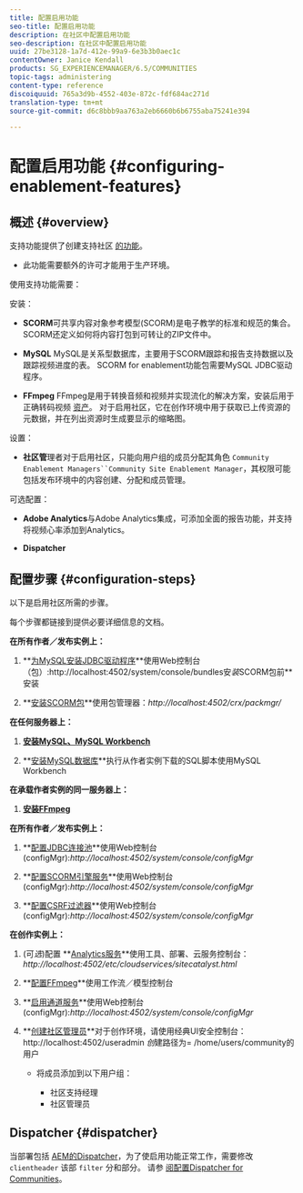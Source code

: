 ```yaml
---
title: 配置启用功能
seo-title: 配置启用功能
description: 在社区中配置启用功能
seo-description: 在社区中配置启用功能
uuid: 27be3128-1a7d-412e-99a9-6e3b3b0aec1c
contentOwner: Janice Kendall
products: SG_EXPERIENCEMANAGER/6.5/COMMUNITIES
topic-tags: administering
content-type: reference
discoiquuid: 765a3d9b-4552-403e-872c-fdf684ac271d
translation-type: tm+mt
source-git-commit: d6c8bbb9aa763a2eb6660b6b6755aba75241e394

---
```



# 配置启用功能 {#configuring-enablement-features}

## 概述 {#overview}

支持功能提供了创建支持社区 [的功能](overview.md#enablement-community)。

* 此功能需要额外的许可才能用于生产环境。

使用支持功能需要：

安装：

* **SCORM**&#x200B;可共享内容对象参考模型(SCORM)是电子教学的标准和规范的集合。 SCORM还定义如何将内容打包到可转让的ZIP文件中。

* **MySQL** MySQL是关系型数据库，主要用于SCORM跟踪和报告支持数据以及跟踪视频进度的表。 SCORM for enablement功能包需要MySQL JDBC驱动程序。

* **FFmpeg** FFmpeg是用于转换音频和视频并实现流化的解决方案，安装后用于正确转码视频 [资产](../../help/sites-authoring/default-components-foundation.md#video)。 对于启用社区，它在创作环境中用于获取已上传资源的元数据，并在列出资源时生成要显示的缩略图。

设置：

* **社区管**&#x200B;理者对于启用社区，只能向用户组的成员分配其角色 `Community Enablement Managers``Community Site Enablement Manager`，其权限可能包括发布环境中的内容创建、分配和成员管理。

可选配置：

* **Adobe Analytics**&#x200B;与Adobe Analytics集成，可添加全面的报告功能，并支持将视频心率添加到Analytics。

* **Dispatcher**

## 配置步骤 {#configuration-steps}

以下是启用社区所需的步骤。

每个步骤都链接到提供必要详细信息的文档。

**在所有作者／发布实例上：**

1. **[为MySQL安装JDBC驱动程序](deploy-communities.md#jdbc-driver-for-mysql)**使用Web控制台（包）:http://localhost:4502/system/console/bundles安&#x200B;*装*SCORM包前&#x200B;**安装

1. **[安装SCORM包](deploy-communities.md#scorm-package)**使用包管理器：*http://localhost:4502/crx/packmgr/*

**在任何服务器上：**

1. **[安装MySQL、MySQL Workbench](mysql.md)**

1. **[安装MySQL数据库](mysql.md#database-setup)**执行从作者实例下载的SQL脚本使用MySQL Workbench

**在承载作者实例的同一服务器上：**

1. **[安装FFmpeg](ffmpeg.md)**

**在所有作者／发布实例上：**

1. **[配置JDBC连接池](mysql.md#configure-jdbc-connections)**使用Web控制台(configMgr):*http://localhost:4502/system/console/configMgr*

1. **[配置SCORM引擎服务](mysql.md#aem-communities-scormengine-service)**使用Web控制台(configMgr):*http://localhost:4502/system/console/configMgr*

1. **[配置CSRF过滤器](mysql.md#adobe-granite-csrf-filter)**使用Web控制台(configMgr):*http://localhost:4502/system/console/configMgr*

**在创作实例上：**

1. (可&#x200B;*选*)配置 **[Analytics服务](analytics.md)**使用工具、部署、云服务控制台：*http://localhost:4502/etc/cloudservices/sitecatalyst.html*

1. **[配置FFmpeg](ffmpeg.md#configure-ffmpeg-transcoding-service)**使用工作流／模型控制台

1. **[启用通道服务](deploy-communities.md#tunnel-service-on-author)**使用Web控制台(configMgr):*http://localhost:4502/system/console/configMgr*

1. **[创建社区管理员](users.md#creating-community-members)**对于创作环境，请使用经典UI安全控制台：http://localhost:4502/useradmin *创*建路径为= /home/users/community的用户

   * 将成员添加到以下用户组：

      * 社区支持经理
      * 社区管理员

## Dispatcher {#dispatcher}

当部署包括 [AEM的Dispatcher](https://helpx.adobe.com/experience-manager/dispatcher/using/dispatcher.html)，为了使启用功能正常工作，需要修改 `clientheader` 该部 `filter` 分和部分。 请参 [阅配置Dispatcher for Communities](dispatcher.md#enablement)。
